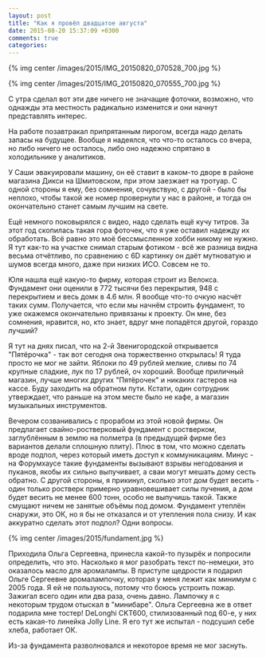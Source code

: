 ```yaml
---
layout: post
title: "Как я провёл двадцатое августа"
date: 2015-08-20 15:37:09 +0300
comments: true
categories: 
---
```

{% img center /images/2015/IMG_20150820_070528_700.jpg %}

{% img center /images/2015/IMG_20150820_070555_700.jpg %}

С утра сделал вот эти две ничего не значащие фоточки, возможно, что однажды эта местность радикально изменится и они начнут представлять интерес.

На работе позавтракал припрятанным пирогом, всегда надо делать запасы на будущее. Вообще я надеялся, что что-то осталось со вчера, но либо ничего не осталось, либо оно надежно спрятано в холодильнике у аналитиков.

У Саши эвакуировали машину, он её ставит в каком-то дворе в районе магазина Дикси на Шмитовском, при этом заезжает на тротуар. С одной стороны я ему, без сомнения, сочувствую, с другой - было бы неплохо, чтобы такой же номер провернули у нас в районе, и тогда он окончательно станет самым лучшим на свете.

Ещё немного поковырялся с видео, надо сделать ещё кучу титров. За этот год скопилась такая гора фоточек, что я уже оставил надежду их обработать. Всё равно это моё бессмысленное хобби никому не нужно. Я тут как-то на участке снимал старым фотиком - всё же разница видна весьма отчётливо, по сравнению с 6D картинку он даёт мутноватую и шумов всегда много, даже при низких ИСО. Совсем не то.

Юля нашла ещё какую-то фирму, которая строит из Велокса. Фундамент они оценили в 772 тысячи без перекрытия, 948 с перекрытием и весь домк в 4.6 млн. Я вообще что-то очкую насчёт таких сумм. Получается, что если мы начнём строить фундамент, то уже окажемся окончательно привязаны к проекту. Он мне, без сомнения, нравится, но, кто знает, вдруг мне попадётся другой, гораздо лучший?

Я тут на днях писал, что на 2-й Звенигородской открывается "Пятёрочка" - так вот сегодня она торжественно открылась! Я туда просто не мог не зайти. Яблоки по 49 рублей мелкие, сливы по 74 крупные сладкие, лук по 17 рублей, оч хороший. Вообще приличный магазин, лучше многих других "Пятёрочек" и никаких гастеров на кассе. Буду заходить на обратном пути. Кстати, один сотрудник утверждает, что раньше на этом месте было не кафе, а магазин музыкальных инструментов.

Вечером созванивались с прорабом из этой новой фирмы. Он предлагает свайно-ростверковый фундамент с ростверком, заглублённым в землю на полметра (в предыдущей фирме без вариантов делали сплошную плиту). Плюс в том, что можно сделать вроде подпол, через который иметь доступ к коммуникациям. Минус - на Форумхаусе такие фундаменты вызывают взрывы негодования и пуканов, якобы их сильно выпучивает, а сваи могут мешать дому сесть обратно. С другой стороны, я прикинул, сколько этот дом будет весить - один только ростверк примерно уравновешивает силы пучения, а дом будет весить не менее 600 тонн, особо не выпучишь такой. Также смущают ничем не занятые объёмы под домом. Фундамент утеплён снаружи, это ОК, но я бы не отказался и от утепления пола снизу. И как аккуратно сделать этот подпол? Одни вопросы.

{% img center /images/2015/fundament.jpg %}

Приходила Ольга Сергеевна, принесла какой-то пузырёк и попросили определить, что это. Насколько я мог разобрать текст по-немецки, это оказалось масло для аромалампы. В приступе щедрости я подарил Ольге Сергеевне аромалампочку, которая у меня лежит как минимум с 2005 года. Я ей не пользуюсь, потому что боюсь устроить пожар. Зажигал всего один или два раза, очень давно. Лампочку я с некоторым трудом отыскал в "минибаре". Ольга Сергеевна же в ответ подарила мне тостер! DeLonghi CKT600, стилизованный под 60-е, у них есть какая-то линейка Jolly Line. Я его тут же испытал - подсушил себе хлеба, работает ОК.

Из-за фундамента разволновался и некоторое время не мог заснуть.